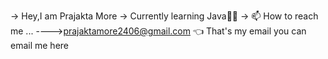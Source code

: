 -> Hey,I am Prajakta More
-> Currently learning Java👩‍💻
-> 📫 How to reach me ...
          ---->prajaktamore2406@gmail.com 👈 That's my email you can email me here

<!---
PBMore24/PBMore24 is a ✨ special ✨ repository because its `README.md` (this file) appears on your GitHub profile.
You can click the Preview link to take a hand🦈👈ook at your changes.
--->

